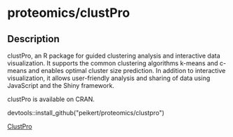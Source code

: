 # proteomics/clustPro
## Description
clustPro, an R package for guided clustering analysis and interactive
data visualization. It supports the common clustering algorithms k-means and c-means and enables optimal cluster size
prediction. In addition to interactive visualization, it allows user-friendly analysis and sharing of data using JavaScript and
the Shiny framework.

clustPro is available on CRAN.

devtools::install_github("peikert/proteomics/clustpro")

[ClustPro](/packages/clustpro)
